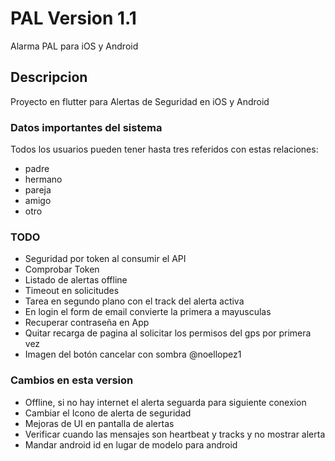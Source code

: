 # PAL Version 1.1

Alarma PAL para iOS y Android

## Descripcion
Proyecto en flutter para Alertas de Seguridad en iOS y Android

### Datos importantes del sistema 
Todos los usuarios pueden tener hasta tres referidos con estas relaciones:
- padre
- hermano
- pareja
- amigo
- otro

### TODO

- Seguridad por token al consumir el API
- Comprobar Token
- Listado de alertas offline
- Timeout en solicitudes
- Tarea en segundo plano con el track del alerta activa
- En login el form de email convierte la primera a mayusculas
- Recuperar contraseña en App
- Quitar recarga de pagina al solicitar los permisos del gps por primera vez
- Imagen del botón cancelar con sombra @noellopez1

### Cambios en esta version

- Offline, si no hay internet el alerta seguarda para siguiente conexion
- Cambiar el Icono de alerta de seguridad
- Mejoras de UI en pantalla de alertas
- Verificar cuando las mensajes son heartbeat y tracks y no mostrar alerta
- Mandar android id en lugar de modelo para android